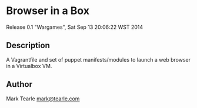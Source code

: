 # Browser in a Box

Release 0.1 "Wargames", Sat Sep 13 20:06:22 WST 2014

## Description

A Vagrantfile and set of puppet manifests/modules to launch a web browser
in a Virtualbox VM.


## Author

Mark Tearle <mark@tearle.com>

